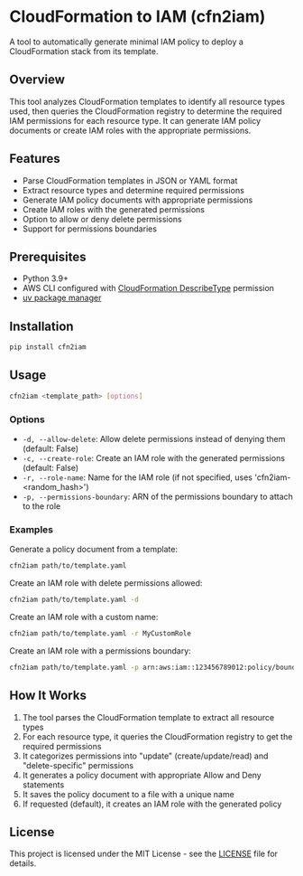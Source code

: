# CloudFormation to IAM (cfn2iam)

A tool to automatically generate minimal IAM policy to deploy a CloudFormation stack from its template.

## Overview

This tool analyzes CloudFormation templates to identify all resource types used, then queries the CloudFormation registry to determine the required IAM permissions for each resource type. It can generate IAM policy documents or create IAM roles with the appropriate permissions.

## Features

- Parse CloudFormation templates in JSON or YAML format
- Extract resource types and determine required permissions
- Generate IAM policy documents with appropriate permissions
- Create IAM roles with the generated permissions
- Option to allow or deny delete permissions
- Support for permissions boundaries

## Prerequisites

- Python 3.9+
- AWS CLI configured with [CloudFormation DescribeType](https://docs.aws.amazon.com/AWSCloudFormation/latest/APIReference/API_DescribeType.html) permission
- [uv package manager](https://docs.astral.sh/uv/getting-started/installation/)

## Installation

```bash
pip install cfn2iam
```

## Usage

```bash
cfn2iam <template_path> [options]
```

### Options

- `-d, --allow-delete`: Allow delete permissions instead of denying them (default: False)
- `-c, --create-role`: Create an IAM role with the generated permissions (default: False)
- `-r, --role-name`: Name for the IAM role (if not specified, uses 'cfn2iam-<random_hash>')
- `-p, --permissions-boundary`: ARN of the permissions boundary to attach to the role

### Examples

Generate a policy document from a template:
```bash
cfn2iam path/to/template.yaml
```

Create an IAM role with delete permissions allowed:
```bash
cfn2iam path/to/template.yaml -d
```

Create an IAM role with a custom name:
```bash
cfn2iam path/to/template.yaml -r MyCustomRole
```

Create an IAM role with a permissions boundary:
```bash
cfn2iam path/to/template.yaml -p arn:aws:iam::123456789012:policy/boundary
```

## How It Works

1. The tool parses the CloudFormation template to extract all resource types
2. For each resource type, it queries the CloudFormation registry to get the required permissions
3. It categorizes permissions into "update" (create/update/read) and "delete-specific" permissions
4. It generates a policy document with appropriate Allow and Deny statements
5. It saves the policy document to a file with a unique name
6. If requested (default), it creates an IAM role with the generated policy

## License

This project is licensed under the MIT License - see the [LICENSE](LICENSE) file for details.
